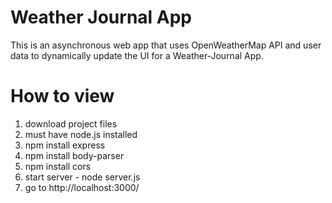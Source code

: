 # Weather Journal App

This is an asynchronous web app that uses OpenWeatherMap API and user data to dynamically update the UI for a Weather-Journal App.

# How to view
1. download project files
2. must have node.js installed
3. npm install express
4. npm install body-parser
5. npm install cors
6. start server - node server.js
7. go to http://localhost:3000/ 

